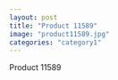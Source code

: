 ```yaml
---
layout: post
title: "Product 11589"
image: "product11589.jpg"
categories: "category1"
---
```

Product 11589
